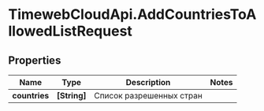 # TimewebCloudApi.AddCountriesToAllowedListRequest

## Properties

Name | Type | Description | Notes
------------ | ------------- | ------------- | -------------
**countries** | **[String]** | Список разрешенных стран | 


